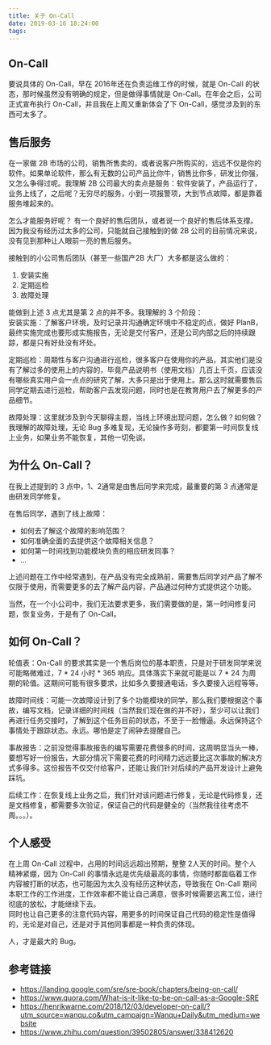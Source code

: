 ```yaml
---
title: 关于 On-Call
date: 2019-03-16 18:24:00
tags:
---
```



## On-Call

要说具体的 On-Call，早在 2016年还在负责运维工作的时候，就是 On-Call 的状态，那时候虽然没有明确的规定，但是做得事情就是 On-Call。在年会之后，公司正式宣布执行 On-Call，并且我在上周又重新体会了下 On-Call，感觉涉及到的东西可太多了。

## 售后服务
在一家做 2B 市场的公司，销售所售卖的，或者说客户所购买的，远远不仅是你的软件。如果单论软件，那么有无数的公司产品比你牛，销售比你多，研发比你强，又怎么争得过呢。我理解 2B 公司最大的卖点是服务：软件安装了，产品运行了，业务上线了，之后呢？无穷尽的服务，小到一项报警项，大到节点故障，都是靠着服务堆起来的。  

怎么才能服务好呢？ 有一个良好的售后团队，或者说一个良好的售后体系支撑。因为我没有经历过太多的公司，只能就自己接触到的做 2B 公司的目前情况来说，没有见到那种让人眼前一亮的售后服务。

接触到的小公司售后团队（甚至一些国产2B 大厂）大多都是这么做的：
1. 安装实施
2. 定期巡检
3. 故障处理

能做到上述 3 点尤其是第 2 点的并不多。我理解的 3 个阶段：  
安装实施：了解客户环境，及时记录并沟通确定环境中不稳定的点，做好 PlanB，最终实施完成也要形成实施报告，无论是交付客户，还是公司内部之后的持续跟踪，都是只有好处没有坏处。  

定期巡检：周期性与客户沟通进行巡检，很多客户在使用你的产品，其实他们是没有了解过多的使用上的内容的，毕竟产品说明书（使用文档）几百上千页，应该没有哪些真实用户会一点点的研究了解，大多只是出于使用上。那么这时就需要售后同学定期去进行巡检，帮助客户去发现问题，同时也是在教育用户去了解更多的产品细节。  

故障处理：这里就涉及到今天聊得主题，当线上环境出现问题，怎么做？如何做？我理解的故障处理，无论 Bug 多难复现，无论操作多苛刻，都要第一时间恢复线上业务，如果业务不能恢复，其他一切免谈。

## 为什么 On-Call？

在我上述提到的 3 点中，1、2通常是由售后同学来完成，最重要的第 3 点通常是由研发同学修复。

在售后同学，遇到了线上故障：
* 如何去了解这个故障的影响范围？
* 如何准确全面的去提供这个故障相关信息？
* 如何第一时间找到功能模块负责的相应研发同事？
* ...

上述问题在工作中经常遇到，在产品没有完全成熟前，需要售后同学对产品了解不仅限于使用，而需要更多的去了解产品内容，产品通过何种方式提供这个功能。

当然，在一个小公司中，我们无法要求更多，我们需要做的是，第一时间修复问题，恢复业务，于是有了 On-Call。


## 如何 On-Call？

轮值表：On-Call 的要求其实是一个售后岗位的基本职责，只是对于研发同学来说可能略微难过，7 * 24 小时 * 365 响应。具体落实下来就可能是以 7 * 24 为周期的轮值。这期间可能有很多要求，比如多久要接通电话，多久要接入远程等等。

故障时间线：可能一次故障设计到了多个功能模块的同学，那么我们要根据这个事故，编写文档，记录详细的时间线（当然我们现在做的并不好），至少可以让我们再进行任务交接时，了解到这个任务目前的状态，不至于一脸懵逼。永远保持这个事情处于跟踪状态。永远。哪怕是定了闹钟去提醒自己。

事故报告：之前没觉得事故报告的编写需要花费很多的时间，这周明显当头一棒，要想写好一份报告，大部分情况下需要花费的时间精力远远要比这次事故的解决方式多得多。这份报告不仅交付给客户，还能让我们针对后续的产品开发设计上避免踩坑。

后续工作：在恢复线上业务之后，我们针对该问题进行修复，无论是代码修复，还是文档修复，都需要多次验证，保证自己的代码是健全的（当然我往往考虑不周。。。）。


## 个人感受

在上周 On-Call 过程中，占用的时间远远超出预期，整整 2人天的时间。整个人精神紧绷，因为 On-Call 的事情永远是优先级最高的事情，你随时都面临着工作内容被打断的状态，也可能因为太久没有经历这种状态，导致我在 On-Call 期间本职工作的工作进度，工作效率都不能让自己满意，很多时候需要远离工位，进行彻底的放松，才能继续下去。  
同时也让自己更多的注意代码内容，用更多的时间保证自己代码的稳定性是值得的，无论是对自己，还是对于其他同事都是一种负责的体现。

人，才是最大的 Bug。


## 参考链接
* https://landing.google.com/sre/sre-book/chapters/being-on-call/
* https://www.quora.com/What-is-it-like-to-be-on-call-as-a-Google-SRE
* https://henrikwarne.com/2018/12/03/developer-on-call/?utm_source=wanqu.co&utm_campaign=Wanqu+Daily&utm_medium=website
* https://www.zhihu.com/question/39502805/answer/338412620

